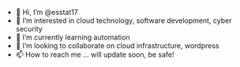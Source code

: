 - 👋 Hi, I’m @esstat17
- 👀 I’m interested in cloud technology, software development, cyber security
- 🌱 I’m currently learning automation
- 💞️ I’m looking to collaborate on cloud infrastructure, wordpress
- 📫 How to reach me ... will update soon, be safe!

<!---
esstat17/esstat17 is a ✨ special ✨ repository because its `README.md` (this file) appears on your GitHub profile.
You can click the Preview link to take a look at your changes.
--->
